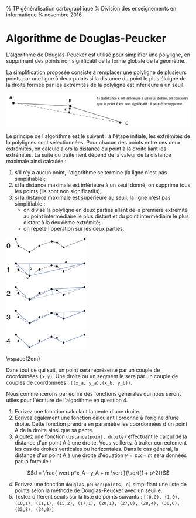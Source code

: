% TP généralisation cartographique
% Division des enseignements en informatique
% novembre 2016


# Algorithme de Douglas-Peucker #
L'algorithme de Douglas-Peucker est utilisé pour simplifier une polyligne, en supprimant des points non significatif de la forme globale de la géométrie.

La simplification proposée consiste à remplacer une polyligne de plusieurs points par une ligne à deux points si la distance du point le plus éloigné de la droite formée par les extrémités de la polyligne est inférieure à un seuil.

![Principe de simplification d'une polyligne](img/tp/douglas_peucker-0.png)

Le principe de l'algorithme est le suivant : à l'étape initiale, les extrémités de la polylignes sont sélectionnées. Pour chacun des points entre ces deux extrémités, on calcule alors la distance du point à la droite liant les extrémités. La suite du traitement dépend de la valeur de la distance maximale ainsi calculée :

1. s'il n'y a aucun point, l'algorithme se termine (la ligne n'est pas simplifiable);
2. si la distance maximale est inférieure à un seuil donné, on supprime tous les points (ils sont non significatifs);
3. si la distance maximale est supérieure au seuil, la ligne n'est pas simplifiable : 
	* on divise la polyligne en deux parties allant de la première extrémité au point intermédiaire le plus distant et du point intermédiaire le plus distant à la deuxième extrémité;
	* on répète l'opération sur les deux parties.

![Principe de l'algorithme de Douglas-Peuker - source Wikipedia](img/tp/douglas_peucker.png)

\vspace{2em}

Dans tout ce qui suit, un point sera représenté par un couple de coordonnées `(x,y)`. Une droite ou un segment le sera par un couple de couples de coordonnées : `((x_a, y_a),(x_b, y_b))`.

Nous commencerons par écrire des fonctions générales qui nous seront utiles pour l'écriture de l'algorithme en question 4.

1. Ecrivez une fonction calculant la pente d'une droite. 
2. Ecrivez également une fonction calculant l'ordonné à l'origine d'une droite. Cette fonction prendra en paramètre les coordonnées d'un point A de la droite ainsi que sa pente.
3. Ajoutez une fonction `distance(point, droite)` effectuant le calcul de la distance d'un point A à une droite. Vous veillerez à traiter correctement les cas de droites verticales ou horizontales. Dans le cas général, la distance d'un point A à une droite d'équation $y = p.x + m$ sera données par la formule :

$$d = \frac{ \vert p*x_A - y_A + m \vert }{\sqrt{1 + p^2}}$$

4. Ecrivez une fonction `douglas_peuker(points, e)` simplifiant une liste de points selon la méthode de Douglas-Peucker avec un seuil e.
5. Testez différent seuils sur la liste de points suivants : `[(0,0), (1,0), (10,1), (11,1), (15,2), (17,1), (20,1), (27,0), (28,4), (30,6), (33,8), (34,0)]`

